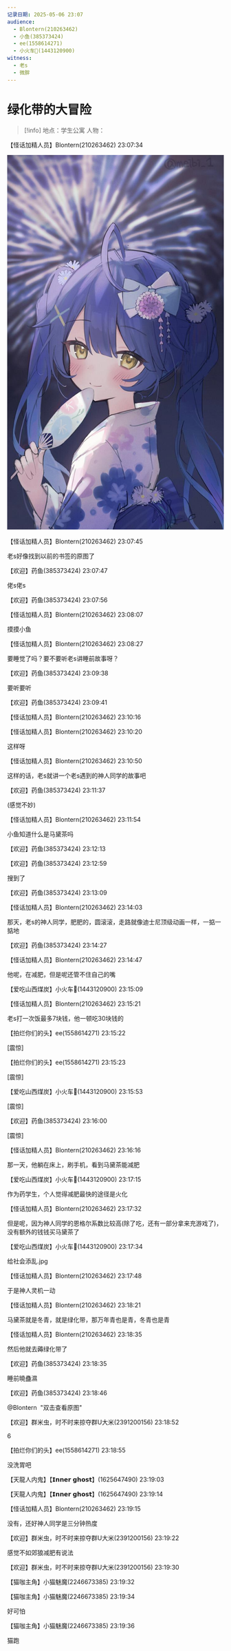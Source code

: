```yaml
---
记录日期: 2025-05-06 23:07
audience:
  - Blontern(210263462)
  - 小鱼(385373424)
  - ee(1558614271)
  - 小火车🚂(1443120900)
witness:
  - 老s
  - 微胖
---
```

# 绿化带的大冒险
> [!info]
> 地点：学生公寓 人物：

【怪话加精人员】Blontern(210263462) 23:07:34

![pic.jpg](pic.jpg)

【怪话加精人员】Blontern(210263462) 23:07:45

老s好像找到以前的书签的原图了

【欢迎】药鱼(385373424) 23:07:47

佬s佬s

【欢迎】药鱼(385373424) 23:07:56

【怪话加精人员】Blontern(210263462) 23:08:07

摸摸小鱼

【怪话加精人员】Blontern(210263462) 23:08:27

要睡觉了吗？要不要听老s讲睡前故事呀？

【欢迎】药鱼(385373424) 23:09:38

要听要听

【欢迎】药鱼(385373424) 23:09:41

【怪话加精人员】Blontern(210263462) 23:10:16

【怪话加精人员】Blontern(210263462) 23:10:20

这样呀

【怪话加精人员】Blontern(210263462) 23:10:50

这样的话，老s就讲一个老s遇到的神人同学的故事吧

【欢迎】药鱼(385373424) 23:11:37

(感觉不妙)

【怪话加精人员】Blontern(210263462) 23:11:54

小鱼知道什么是马黛茶吗

【欢迎】药鱼(385373424) 23:12:13

【欢迎】药鱼(385373424) 23:12:59

搜到了

【欢迎】药鱼(385373424) 23:13:09

【怪话加精人员】Blontern(210263462) 23:14:03

那天，老s的神人同学，肥肥的，圆滚滚，走路就像迪士尼顶级动画一样，一掂一掂地

【欢迎】药鱼(385373424) 23:14:27

【怪话加精人员】Blontern(210263462) 23:14:47

他呢，在减肥，但是呢还管不住自己的嘴

【爱吃山西煤炭】小火车🚂(1443120900) 23:15:09

【怪话加精人员】Blontern(210263462) 23:15:21

老s打一次饭最多7块钱，他一顿吃30块钱的

【拍烂你们的头】ee(1558614271) 23:15:22

[震惊]

【拍烂你们的头】ee(1558614271) 23:15:23

[震惊]

【爱吃山西煤炭】小火车🚂(1443120900) 23:15:53

[震惊]

【欢迎】药鱼(385373424) 23:16:00

[震惊]

【怪话加精人员】Blontern(210263462) 23:16:16

那一天，他躺在床上，刷手机，看到马黛茶能减肥

【爱吃山西煤炭】小火车🚂(1443120900) 23:17:15

作为药学生，个人觉得减肥最快的途径是火化

【怪话加精人员】Blontern(210263462) 23:17:32

但是呢，因为神人同学的恩格尔系数比较高(除了吃，还有一部分拿来充游戏了)，没有额外的钱钱买马黛茶了

【爱吃山西煤炭】小火车🚂(1443120900) 23:17:34

给社会添乱.jpg

【怪话加精人员】Blontern(210263462) 23:17:48

于是神人灵机一动

【怪话加精人员】Blontern(210263462) 23:18:21

马黛茶就是冬青，就是绿化带，那万年青也是青，冬青也是青

【怪话加精人员】Blontern(210263462) 23:18:35

然后他就去薅绿化带了

【欢迎】药鱼(385373424) 23:18:35

睡前曉蠱濕

【欢迎】药鱼(385373424) 23:18:46

@Blontern  "双击查看原图"

【欢迎】群米虫，时不时来掠夺群U大米(2391200156) 23:18:52

6

【拍烂你们的头】ee(1558614271) 23:18:55

没洗胃吧

【天龍人内鬼】【𝗜𝗻𝗻𝗲𝗿 𝗴𝗵𝗼𝘀𝘁】(1625647490) 23:19:03

【天龍人内鬼】【𝗜𝗻𝗻𝗲𝗿 𝗴𝗵𝗼𝘀𝘁】(1625647490) 23:19:14

【怪话加精人员】Blontern(210263462) 23:19:15

没有，还好神人同学是三分钟热度

【欢迎】群米虫，时不时来掠夺群U大米(2391200156) 23:19:22

感觉不如郊狼减肥有说法

【欢迎】群米虫，时不时来掠夺群U大米(2391200156) 23:19:30

【猫咖主角】小猫魅魔(2246673385) 23:19:32

【猫咖主角】小猫魅魔(2246673385) 23:19:34

好可怕

【猫咖主角】小猫魅魔(2246673385) 23:19:36

猫跑
